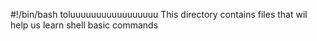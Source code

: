 #!/bin/bash
toluuuuuuuuuuuuuuuuu
This directory contains files that wil help us learn shell basic commands

